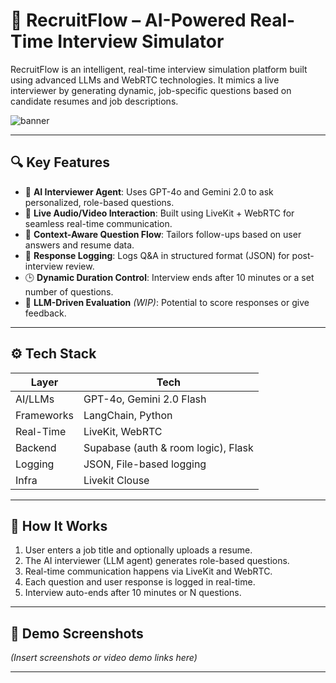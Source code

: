 # 🎤 RecruitFlow – AI-Powered Real-Time Interview Simulator

RecruitFlow is an intelligent, real-time interview simulation platform built using advanced LLMs and WebRTC technologies. It mimics a live interviewer by generating dynamic, job-specific questions based on candidate resumes and job descriptions.

![banner](interview_demo.png)

---

## 🔍 Key Features

- 🤖 **AI Interviewer Agent**: Uses GPT-4o and Gemini 2.0 to ask personalized, role-based questions.
- 🎥 **Live Audio/Video Interaction**: Built using LiveKit + WebRTC for seamless real-time communication.
- 📄 **Context-Aware Question Flow**: Tailors follow-ups based on user answers and resume data.
- 📝 **Response Logging**: Logs Q&A in structured format (JSON) for post-interview review.
- 🕒 **Dynamic Duration Control**: Interview ends after 10 minutes or a set number of questions.
- 🧠 **LLM-Driven Evaluation** *(WIP)*: Potential to score responses or give feedback.

---

## ⚙️ Tech Stack

| Layer         | Tech                                 |
|---------------|--------------------------------------|
| AI/LLMs       | GPT-4o, Gemini 2.0 Flash             |
| Frameworks    | LangChain, Python                    |
| Real-Time     | LiveKit, WebRTC                      |
| Backend       | Supabase (auth & room logic), Flask  |
| Logging       | JSON, File-based logging             |
| Infra         | Livekit Clouse    |

---

## 🚀 How It Works

1. User enters a job title and optionally uploads a resume.
2. The AI interviewer (LLM agent) generates role-based questions.
3. Real-time communication happens via LiveKit and WebRTC.
4. Each question and user response is logged in real-time.
5. Interview auto-ends after 10 minutes or N questions.

---

## 📸 Demo Screenshots

*(Insert screenshots or video demo links here)*

---


